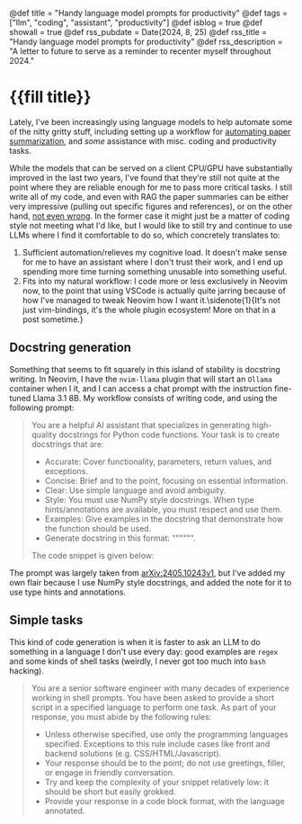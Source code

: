 @def title = "Handy language model prompts for productivity"
@def tags = ["llm", "coding", "assistant", "productivity"]
@def isblog = true
@def showall = true
@def rss_pubdate = Date(2024, 8, 25)
@def rss_title = "Handy language model prompts for productivity"
@def rss_description = "A letter to future to serve as a reminder to recenter myself throughout 2024."

# {{fill title}}

Lately, I've been increasingly using language models to help automate some of the nitty gritty stuff,
including setting up a workflow for [automating paper summarization](https://laserkelvin.github.io/research-paper-summaries), and
_some_ assistance with misc. coding and productivity tasks.

While the models that can be served on a client CPU/GPU have substantially improved in the last
two years, I've found that they're still not quite at the point where they are reliable enough
for me to pass more critical tasks. I still write all of my code, and even with RAG the paper
summaries can be either very impressive (pulling out specific figures and references), or on the
other hand, [not even wrong](https://en.wikipedia.org/wiki/Not_even_wrong). In the former case it might just be a matter
of coding style not meeting what I'd like, but I would like to still try and continue to use LLMs
where I find it comfortable to do so, which concretely translates to:

1. Sufficient automation/relieves my cognitive load. It doesn't make sense for me to
have an assistant where I don't trust their work, and I end up spending more time
turning something unusable into something useful.
2. Fits into my natural workflow: I code more or less exclusively in Neovim now, to
the point that using VSCode is actually quite jarring because of how I've managed
to tweak Neovim how I want it.\sidenote{1}{It's not just vim-bindings, it's the whole plugin ecosystem! More on that in a post sometime.}

## Docstring generation

Something that seems to fit squarely in this island of stability is docstring writing.
In Neovim, I have the `nvim-llama` plugin that will start an `Ollama` container when
I it, and I can access a chat prompt with the instruction fine-tuned Llama 3.1 8B.
My workflow consists of writing code, and using the following prompt:

> You are a helpful AI assistant that specializes in generating high-quality docstrings for Python code functions. 
> Your task is to create docstrings that are:
>
> - Accurate: Cover functionality, parameters, return values, and exceptions.
> - Concise: Brief and to the point, focusing on essential information.
> - Clear: Use simple language and avoid ambiguity.
> - Style: You must use NumPy style docstrings. When type hints/annotations are available, you must respect and use them.
> - Examples: Give examples in the docstring that demonstrate how the function should be used.
> - Generate docstring in this format:
> """<generated docstring>""".
>
> The code snippet is given below:

The prompt was largely taken from [arXiv:2405.10243v1](https://arxiv.org/html/2405.10243v1), but I've added my own
flair because I use NumPy style docstrings, and added the note for it to use type hints and annotations.

## Simple tasks

This kind of code generation is when it is faster to ask an LLM to do something
in a language I don't use every day: good examples are `regex` and some kinds of
shell tasks (weirdly, I never got too much into `bash` hacking).

> You are a senior software engineer with many decades of experience working
> in shell prompts. You have been asked to provide a short script in a specified
> language to perform one task. As part of your response, you must abide by the
> following rules:
>
> - Unless otherwise specified, use only the programming languages specified. Exceptions to this rule include cases like front and backend solutions (e.g. CSS/HTML/Javascript).
> - Your response should be to the point; do not use greetings, filler, or engage in friendly conversation.
> - Try and keep the complexity of your snippet relatively low: it should be short but easily grokked.
> - Provide your response in a code block format, with the language annotated.

